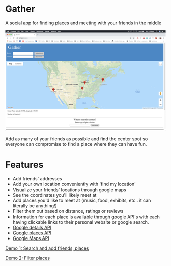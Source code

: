 # Gather
A social app for finding places and meeting with your friends in the middle

![](https://github.com/kogisu/Gather/blob/master/gather_capture.png)

Add as many of your friends as possible and find the center spot so everyone can compromise to find a place where they can have fun.

# Features
- Add friends' addresses
- Add your own location conveniently with 'find my location'
- Visualize your friends' locations through google maps
- See the coordinates you'll likely meet at
- Add places you'd like to meet at (music, food, exhibits, etc.. it can literally be anything!)
- Filter them out based on distance, ratings or reviews
- Information for each place is available through google API's with each having clickable links to their personal website or google search.
- [Google details API](https://developers.google.com/places/web-service/details)
- [Google places API](https://developers.google.com/places/web-service/search)
- [Google Maps API](https://developers.google.com/maps/documentation/javascript/tutorial)

[Demo 1: Search and add friends, places](https://drive.google.com/open?id=1kDkt-uhF8ok2iWVfiw1mPnG9U-KZrSYB)

[Demo 2: Filter places](https://drive.google.com/open?id=1eTfrpyLi9cUq9Mvarbkq5RZEBD8WDJsP) 
